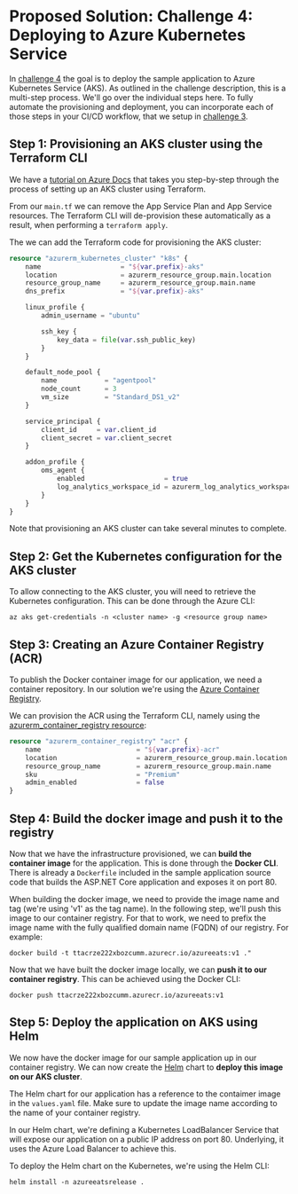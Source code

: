 # Proposed Solution: Challenge 4: Deploying to Azure Kubernetes Service

In [challenge 4](./Readme.md) the goal is to deploy the sample application to Azure Kubernetes Service (AKS). As outlined in the challenge description, this is a multi-step process. We'll go over the individual steps here. To fully automate the provisioning and deployment, you can incorporate each of those steps in your CI/CD workflow, that we setup in [challenge 3](../challenge3/Readme.md).


## Step 1: Provisioning an AKS cluster using the Terraform CLI

We have a [tutorial on Azure Docs](https://docs.microsoft.com/en-us/azure/developer/terraform/create-k8s-cluster-with-tf-and-aks?ocid=aid3015373_ThankYou_DevComm&eventId=HashiConfTerraformonAzure_JK1-K2-hoArJ) that takes you step-by-step through the process of setting up an AKS cluster using Terraform.

From our ```main.tf``` we can remove the App Service Plan and App Service resources. The Terraform CLI will de-provision these automatically as a result, when performing a ```terraform apply```.

The we can add the Terraform code for provisioning the AKS cluster:

```Terraform
resource "azurerm_kubernetes_cluster" "k8s" {
    name                    = "${var.prefix}-aks"
    location                = azurerm_resource_group.main.location
    resource_group_name     = azurerm_resource_group.main.name
    dns_prefix              = "${var.prefix}-aks"

    linux_profile {
        admin_username = "ubuntu"

        ssh_key {
            key_data = file(var.ssh_public_key)
        }
    }

    default_node_pool {
        name            = "agentpool"
        node_count      = 3
        vm_size         = "Standard_DS1_v2"
    }

    service_principal {
        client_id     = var.client_id
        client_secret = var.client_secret
    }

    addon_profile {
        oms_agent {
            enabled                    = true
            log_analytics_workspace_id = azurerm_log_analytics_workspace.logws.id
        }
    }
}
```

Note that provisioning an AKS cluster can take several minutes to complete.


## Step 2: Get the Kubernetes configuration for the AKS cluster

To allow connecting to the AKS cluster, you will need to retrieve the Kubernetes configuration. This can be done through the Azure CLI:

```shell
az aks get-credentials -n <cluster name> -g <resource group name>
```


## Step 3: Creating an Azure Container Registry (ACR)

To publish the Docker container image for our application, we need a container repository. In our solution we're using the [Azure Container Registry](https://docs.microsoft.com/en-us/azure/container-registry/container-registry-intro?ocid=aid3015373_ThankYou_DevComm&eventId=HashiConfTerraformonAzure_JK1-K2-hoArJ).

We can provision the ACR using the Terraform CLI, namely using the [azurerm_container_registry resource](https://www.terraform.io/docs/providers/azurerm/r/container_registry.html):

```Terraform
resource "azurerm_container_registry" "acr" {
    name                        = "${var.prefix}-acr"
    location                    = azurerm_resource_group.main.location
    resource_group_name         = azurerm_resource_group.main.name
    sku                         = "Premium"
    admin_enabled               = false
}
```

## Step 4: Build the docker image and push it to the registry

Now that we have the infrastructure provisioned, we can **build the container image** for the application. This is done through the **Docker CLI**. There is already a ```Dockerfile``` included in the sample application source code that builds the ASP.NET Core application and exposes it on port 80.

When building the docker image, we need to provide the image name and tag (we're using 'v1' as the tag name). In the following step, we'll push this image to our container registry. For that to work, we need to prefix the image name with the fully qualified domain name (FQDN) of our registry. For example:

```shell
docker build -t ttacrze222xbozcumm.azurecr.io/azureeats:v1 ."
```

Now that we have built the docker image locally, we can **push it to our container registry**. This can be achieved using the Docker CLI:

```shell
docker push ttacrze222xbozcumm.azurecr.io/azureeats:v1
```


## Step 5: Deploy the application on AKS using Helm

We now have the docker image for our sample application up in our container registry. We can now create the [Helm](https://helm.sh) chart to **deploy this image on our AKS cluster**.

The Helm chart for our application has a reference to the contaimer image in the ```values.yaml``` file. Make sure to update the image name according to the name of your container registry.

In our Helm chart, we're defining a Kubernetes LoadBalancer Service that will expose our application on a public IP address on port 80. Underlying, it uses the Azure Load Balancer to achieve this.

To deploy the Helm chart on the Kubernetes, we're using the Helm CLI:

```shell
helm install -n azureeatsrelease .
```
